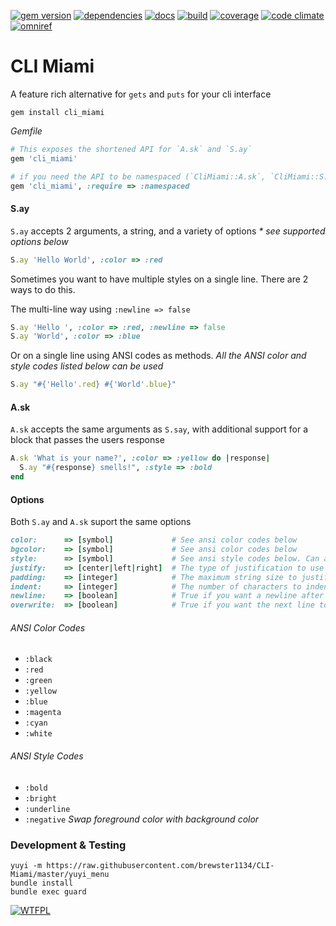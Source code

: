 [![gem version](https://badge.fury.io/rb/cli_miami.svg)](https://badge.fury.io/rb/cli_miami)
[![dependencies](https://gemnasium.com/brewster1134/CLI-Miami.svg)](https://gemnasium.com/brewster1134/CLI-Miami)
[![docs](http://inch-ci.org/github/brewster1134/CLI-Miami.svg?branch=master)](http://inch-ci.org/github/brewster1134/CLI-Miami)
[![build](https://travis-ci.org/brewster1134/CLI-Miami.svg?branch=master)](https://travis-ci.org/brewster1134/CLI-Miami)
[![coverage](https://coveralls.io/repos/brewster1134/CLI-Miami/badge.svg?branch=master)](https://coveralls.io/r/brewster1134/CLI-Miami?branch=master)
[![code climate](https://codeclimate.com/github/brewster1134/CLI-Miami/badges/gpa.svg)](https://codeclimate.com/github/brewster1134/CLI-Miami)
[![omniref](https://www.omniref.com/github/brewster1134/CLI-Miami.png)](https://www.omniref.com/github/brewster1134/CLI-Miami)

# CLI Miami
A feature rich alternative for `gets` and `puts` for your cli interface

```shell
gem install cli_miami
```

_Gemfile_
```ruby
# This exposes the shortened API for `A.sk` and `S.ay`
gem 'cli_miami'

# if you need the API to be namespaced (`CliMiami::A.sk`, `CliMiami::S.ay`)
gem 'cli_miami', :require => :namespaced
```

#### S.ay
`S.ay` accepts 2 arguments, a string, and a variety of options
_* see supported options below_

```ruby
S.ay 'Hello World', :color => :red
```

Sometimes you want to have multiple styles on a single line.  There are 2 ways to do this.

The multi-line way using `:newline => false`
```ruby
S.ay 'Hello ', :color => :red, :newline => false
S.ay 'World', :color => :blue
```

Or on a single line using ANSI codes as methods. *All the ANSI color and style codes listed below can be used*
```ruby
S.ay "#{'Hello'.red} #{'World'.blue}"
```

#### A.sk
`A.sk` accepts the same arguments as `S.say`, with additional support for a block that passes the users response

```ruby
A.sk 'What is your name?', :color => :yellow do |response|
  S.ay "#{response} smells!", :style => :bold
end
```

#### Options
Both `S.ay` and `A.sk` suport the same options

```ruby
color:      => [symbol]             # See ansi color codes below
bgcolor:    => [symbol]             # See ansi color codes below
style:      => [symbol]             # See ansi style codes below. Can accept multiple styles as an array
justify:    => [center|left|right]  # The type of justification to use
padding:    => [integer]            # The maximum string size to justify text in
indent:     => [integer]            # The number of characters to indent
newline:    => [boolean]            # True if you want a newline after the output
overwrite:  => [boolean]            # True if you want the next line to overwrite the current line
```

###### ANSI Color Codes
* `:black`
* `:red`
* `:green`
* `:yellow`
* `:blue`
* `:magenta`
* `:cyan`
* `:white`

###### ANSI Style Codes
* `:bold`
* `:bright`
* `:underline`
* `:negative` _Swap foreground color with background color_

### Development & Testing

```shell
yuyi -m https://raw.githubusercontent.com/brewster1134/CLI-Miami/master/yuyi_menu
bundle install
bundle exec guard
```

[![WTFPL](http://www.wtfpl.net/wp-content/uploads/2012/12/wtfpl-badge-4.png)](http://www.wtfpl.net)
